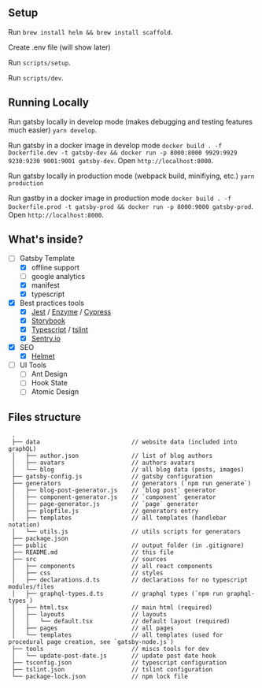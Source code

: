 <!-- # Gatsby 2.0 starter

Demo: <https://fabien0102-gatsby-starter.netlify.com/>

Storybook: <https://fabien0102-gatsby-starter.netlify.com/docs/>

Gatsby 2.0 starter for generate awesome static website working with a nice env development. -->


<!-- ## Getting started

Install this starter (assuming Gatsby is installed) by running from your CLI:

```bash
$ gatsby new my-website https://github.com/fabien0102/gatsby-starter
``` -->

## Setup
Run `brew install helm && brew install scaffold`.

Create .env file (will show later)

Run `scripts/setup`.

Run `scripts/dev`.
## Running Locally

Run gatsby locally in develop mode (makes debugging and testing features much easier) `yarn develop`.

Run gatsby in a docker image in develop mode `docker build . -f Dockerfile.dev -t gatsby-dev && docker run -p 8000:8000 9929:9929  9230:9230 9001:9001 gatsby-dev`. Open `http://localhost:8000`.

Run gatsby locally in production mode (webpack build, minifiying, etc.) `yarn production`

Run gastby in a docker image in production mode `docker build . -f Dockerfile.prod -t gatsby-prod && docker run -p 8000:9000 gatsby-prod`. Open `http://localhost:8000`.

## What's inside?

-   [ ] Gatsby Template
    -   [x] offline support
    -   [ ] google analytics
    -   [x] manifest
    -   [x] typescript
-   [x] Best practices tools
    -   [x] [Jest](https://facebook.github.io/jest/) / [Enzyme](http://airbnb.io/enzyme/) / [Cypress](https://www.cypress.io/)
    -   [x] [Storybook](https://storybooks.js.org/)
    -   [x] [Typescript](https://www.typescriptlang.org/) / [tslint](https://palantir.github.io/tslint/)
    -   [x] [Sentry.io](https://sentry.io/welcome/)
-   [x] SEO
    -   [x] [Helmet](https://github.com/nfl/react-helmet)
-   [ ] UI Tools
    -  [ ] Ant Design
    -  [ ] Hook State
    -  [ ] Atomic Design

## Files structure

     .
     ├── data                          // website data (included into graphQL)
     │   ├── author.json               // list of blog authors
     │   ├── avatars                   // authors avatars
     │   └── blog                      // all blog data (posts, images)
     ├── gatsby-config.js              // gatsby configuration
     ├── generators                    // generators (`npm run generate`)
     │   ├── blog-post-generator.js    // `blog post` generator
     │   ├── component-generator.js    // `component` generator
     │   ├── page-generator.js         // `page` generator
     │   ├── plopfile.js               // generators entry
     │   ├── templates                 // all templates (handlebar notation)
     │   └── utils.js                  // utils scripts for generators
     ├── package.json
     ├── public                        // output folder (in .gitignore)
     ├── README.md                     // this file
     ├── src                           // sources
     │   ├── components                // all react components
     │   ├── css                       // styles
     │   ├── declarations.d.ts         // declarations for no typescript modules/files
     │   ├── graphql-types.d.ts        // graphql types (`npm run graphql-types`)
     │   ├── html.tsx                  // main html (required)
     │   ├── layouts                   // layouts
     │   │   └── default.tsx           // default layout (required)
     │   ├── pages                     // all pages
     │   └── templates                 // all templates (used for procedural page creation, see `gatsby-node.js`)
     ├── tools                         // miscs tools for dev
     │   └── update-post-date.js       // update post date hook
     ├── tsconfig.json                 // typescript configuration
     ├── tslint.json                   // tslint configuration
     └── package-lock.json             // npm lock file

